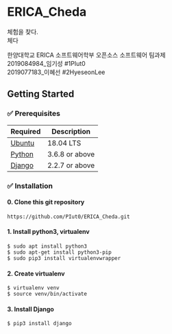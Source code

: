 # ERICA_Cheda
체험을 찾다.<br/>
체다

한양대학교 ERICA 소프트웨어학부 오픈소스 소프트웨어 팀과제<br/>
2019084984_임기성 #1PIut0<br/>
2019077183_이혜선 #2HyeseonLee<br/>


## Getting Started

### ✅ Prerequisites

Required | Description
--|--
[Ubuntu](https://ubuntu.com/) | 18.04 LTS
[Python](https://www.python.org/downloads/) | 3.6.8 or above 
[Django](https://www.djangoproject.com/) | 2.2.7 or above

### ✅ Installation
#### 0. Clone this git repository
```
https://github.com/PIut0/ERICA_Cheda.git
```

#### 1. Install python3, virtualenv
```
$ sudo apt install python3
$ sudo apt-get install python3-pip
$ sudo pip3 install virtualenvwrapper
```

#### 2. Create virtualenv
```
$ virtualenv venv
$ source venv/bin/activate
```
<!-- Django is installed in virtualenv. So you have to make python virtaul environment. Then activate it. -->

#### 3. Install Django
```
$ pip3 install django
```

